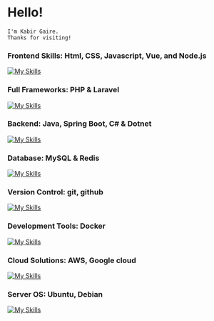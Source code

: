 # Hello!
    I'm Kabir Gaire.
    Thanks for visiting!

### Frontend Skills: Html, CSS, Javascript, Vue, and Node.js

[![My Skills](https://skillicons.dev/icons?i=html,css,js,vue,nodejs)](https://skillicons.dev)

### Full Frameworks: PHP & Laravel

[![My Skills](https://skillicons.dev/icons?i=php,laravel)](https://skillicons.dev)

### Backend: Java, Spring Boot, C# & Dotnet

[![My Skills](https://skillicons.dev/icons?i=java,spring,cs,dotnet)](https://skillicons.dev)

### Database: MySQL & Redis

[![My Skills](https://skillicons.dev/icons?i=mysql,redis)](https://skillicons.dev)

### Version Control: git, github

[![My Skills](https://skillicons.dev/icons?i=git,github)](https://skillicons.dev)

### Development Tools: Docker

[![My Skills](https://skillicons.dev/icons?i=docker)](https://skillicons.dev)

### Cloud Solutions: AWS, Google cloud

[![My Skills](https://skillicons.dev/icons?i=aws,gcp)](https://skillicons.dev)

### Server OS: Ubuntu, Debian 

[![My Skills](https://skillicons.dev/icons?i=debian,ubuntu)](https://skillicons.dev)
